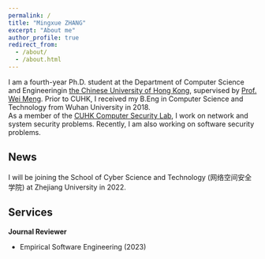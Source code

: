 ```yaml
---
permalink: /
title: "Mingxue ZHANG"
excerpt: "About me"
author_profile: true
redirect_from: 
  - /about/
  - /about.html
---
```


I am a fourth-year Ph.D. student at the Department of Computer Science and Engineeringin [the Chinese University of Hong Kong](https://www.cuhk.edu.hk/english/index.html), supervised by [Prof. Wei Meng](https://www.cse.cuhk.edu.hk/~wei). Prior to CUHK, I received my B.Eng in Computer Science and Technology from Wuhan University in 2018.<br>
As a member of the [CUHK Computer Security Lab](https://seclab.cse.cuhk.edu.hk), I work on network and system security problems. Recently, I am also working on software security problems.<br>

## News
I will be joining the School of Cyber Science and Technology (网络空间安全学院) at Zhejiang University in 2022.

## Services
**Journal Reviewer**<br>
- Empirical Software Engineering (2023)
